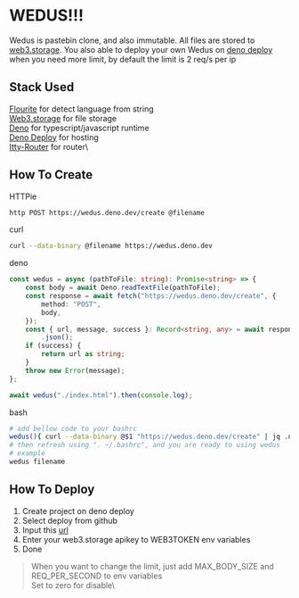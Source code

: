 # WEDUS!!!

Wedus is pastebin clone, and also immutable. All files are stored to
[web3.storage](https://web3.storage). You also able to deploy your own Wedus on
[deno deploy](https://deno.com/deploy) when you need more limit, by default the
limit is 2 req/s per ip

## Stack Used

[Flourite](https://github.com/teknologi-umum/flourite) for detect language from string\
[Web3.storage](https://web3.storage) for file storage\
[Deno](https://deno.land) for typescript/javascript runtime\
[Deno Deploy](https://deno.com/deploy) for hosting\
[Itty-Router](https://github.com/kwhitley/itty-router) for router\

## How To Create

HTTPie

```bash
http POST https://wedus.deno.dev/create @filename
```

curl

```bash
curl --data-binary @filename https://wedus.deno.dev
```

deno

```typescript
const wedus = async (pathToFile: string): Promise<string> => {
	const body = await Deno.readTextFile(pathToFile);
	const response = await fetch("https://wedus.deno.dev/create", {
		method: "POST",
		body,
	});
	const { url, message, success }: Record<string, any> = await response
		.json();
	if (success) {
		return url as string;
	}
	throw new Error(message);
};

await wedus("./index.html").then(console.log);
```

bash

```bash
# add bellow code to your bashrc
wedus(){ curl --data-binary @$1 "https://wedus.deno.dev/create" | jq .url;}
# then refresh using ". ~/.bashrc", and you are ready to using wedus
# example
wedus filename
```

## How To Deploy

1. Create project on deno deploy
2. Select deploy from github
3. Input this [url](./index.ts)
4. Enter your web3.storage apikey to WEB3TOKEN env variables
5. Done

> When you want to change the limit, just add MAX_BODY_SIZE and REQ_PER_SECOND
> to env variables\
> Set to zero for disable\
